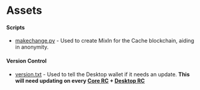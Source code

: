 # Assets

#### Scripts
- [makechange.py](https://github.com/Cache-core/Assets/blob/master/scripts/makechange.py) - Used to create MixIn for the Cache blockchain, aiding in anonymity.

#### Version Control
- [version.txt](https://github.com/Cache-core/Assets/blob/master/version.txt) - Used to tell the Desktop wallet if it needs an update. **This will need updating on every [Core RC](https://github.com/Cache-core/Cache/releases) + [Desktop RC](https://github.com/Cache-core/Cache-Desktop/releases)**

